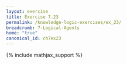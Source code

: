 ```yaml
---
layout: exercise
title: Exercise 7.23
permalink: /knowledge-logic-exercises/ex_23/
breadcrumb: 7-Logical-Agents
home: "true"
canonical_id: ch7ex23
---
```


{% include mathjax_support %}


